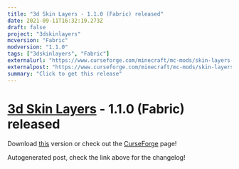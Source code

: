 ```yaml
---
title: "3d Skin Layers - 1.1.0 (Fabric) released"
date: 2021-09-11T16:32:19.273Z
draft: false
project: "3dskinlayers"
mcversion: "Fabric"
modversion: "1.1.0"
tags: ["3dskinlayers", "Fabric"]
externalurl: "https://www.curseforge.com/minecraft/mc-mods/skin-layers-3d/files/3456569"
externalpost: "https://www.curseforge.com/minecraft/mc-mods/skin-layers-3d/files/3456569"
summary: "Click to get this release"
---
```

# [3d Skin Layers](/project/3dskinlayers) - 1.1.0 (Fabric) released
Download [this](https://www.curseforge.com/minecraft/mc-mods/skin-layers-3d/files/3456569) version or check out the [CurseForge](https://www.curseforge.com/minecraft/mc-mods/skin-layers-3d) page!

Autogenerated post, check the link above for the changelog!
